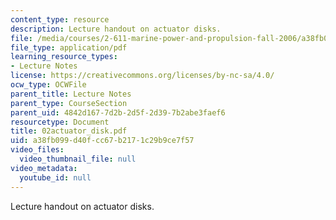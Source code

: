 ```yaml
---
content_type: resource
description: Lecture handout on actuator disks.
file: /media/courses/2-611-marine-power-and-propulsion-fall-2006/a38fb099d40fcc67b2171c29b9ce7f57_02actuator_disk.pdf
file_type: application/pdf
learning_resource_types:
- Lecture Notes
license: https://creativecommons.org/licenses/by-nc-sa/4.0/
ocw_type: OCWFile
parent_title: Lecture Notes
parent_type: CourseSection
parent_uid: 4842d167-7d2b-2d5f-2d39-7b2abe3faef6
resourcetype: Document
title: 02actuator_disk.pdf
uid: a38fb099-d40f-cc67-b217-1c29b9ce7f57
video_files:
  video_thumbnail_file: null
video_metadata:
  youtube_id: null
---
```

Lecture handout on actuator disks.
